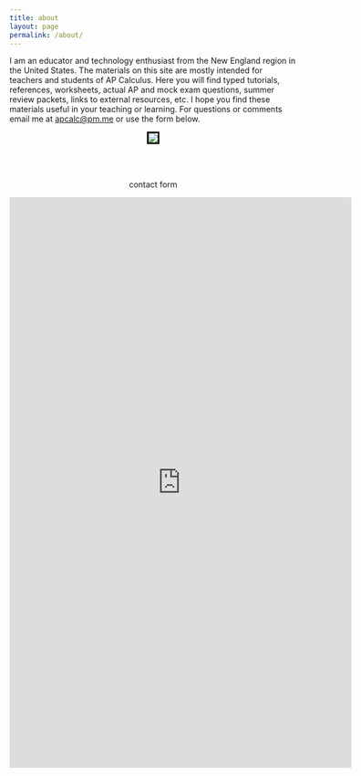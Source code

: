 ```yaml
---
title: about
layout: page
permalink: /about/
---
```


I am an educator and technology enthusiast from the New England region in the United States. The materials on this site are mostly intended for teachers and students of AP Calculus. Here you will find typed tutorials, references, worksheets, actual AP and mock exam questions, summer review packets, links to external resources, etc. I hope you find these materials useful in your teaching or learning. For questions or comments email me at apcalc@pm.me or use the form below.

<p align="center"><img src="../img/site/running.jpeg" border="3"> </p>

<br> <br>
<p align="center"> contact form </p>

<center> <iframe src="https://docs.google.com/forms/d/e/1FAIpQLSfk3MsgYHHCfX69rYixFbnQIuGToOyGh9GlpIXcycYWO-BrWg/viewform?embedded=true" width="600" height="1000" frameborder="0" marginheight="0" marginwidth="0">Loading…</iframe>  </center>








